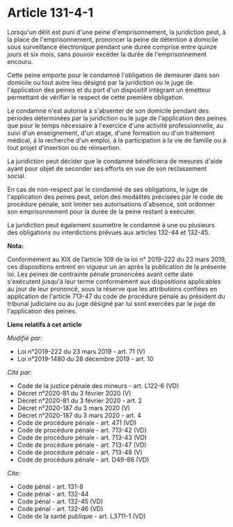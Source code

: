# Article 131-4-1

Lorsqu'un délit est puni d'une peine d'emprisonnement, la juridiction peut, à la place de l'emprisonnement, prononcer la
peine de détention à domicile sous surveillance électronique pendant une durée comprise entre quinze jours et six mois, sans
pouvoir excéder la durée de l'emprisonnement encouru.

Cette peine emporte pour le condamné l'obligation de demeurer dans son domicile ou tout autre lieu désigné par la juridiction
ou le juge de l'application des peines et du port d'un dispositif intégrant un émetteur permettant de vérifier le respect de
cette première obligation.

Le condamné n'est autorisé à s'absenter de son domicile pendant des périodes déterminées par la juridiction ou le juge de
l'application des peines que pour le temps nécessaire à l'exercice d'une activité professionnelle, au suivi d'un
enseignement, d'un stage, d'une formation ou d'un traitement médical, à la recherche d'un emploi, à la participation à la vie
de famille ou à tout projet d'insertion ou de réinsertion.

La juridiction peut décider que le condamné bénéficiera de mesures d'aide ayant pour objet de seconder ses efforts en vue de
son reclassement social.

En cas de non-respect par le condamné de ses obligations, le juge de l'application des peines peut, selon des modalités
précisées par le code de procédure pénale, soit limiter ses autorisations d'absence, soit ordonner son emprisonnement pour la
durée de la peine restant à exécuter.

La juridiction peut également soumettre le condamné à une ou plusieurs des obligations ou interdictions prévues aux articles
132-44 et 132-45.

**Nota:**

Conformément au XIX de l’article 109 de la loi n° 2019-222 du 23 mars 2019, ces dispositions entrent en vigueur un an après
la publication de la présente loi. Les peines de contrainte pénale prononcées avant cette date s'exécutent jusqu'à leur terme
conformément aux dispositions applicables au jour de leur prononcé, sous la réserve que les attributions confiées en
application de l'article 713-47 du code de procédure pénale au président du tribunal judiciaire ou au juge désigné par lui
sont exercées par le juge de l'application des peines.

**Liens relatifs à cet article**

_Modifié par_:

  - Loi n°2019-222 du 23 mars 2019 - art. 71 (V)
  - Loi n°2019-1480 du 28 décembre 2019 - art. 10

_Cité par_:

  - Code de la justice pénale des mineurs - art. L122-6 (VD)
  - Décret n°2020-81 du 3 février 2020 (V)
  - Décret n°2020-81 du 3 février 2020 - art. 2
  - Décret n°2020-187 du 3 mars 2020 (V)
  - Décret n°2020-187 du 3 mars 2020 - art. 4
  - Code de procédure pénale - art. 471 (VD)
  - Code de procédure pénale - art. 713-42 (VD)
  - Code de procédure pénale - art. 713-43 (VD)
  - Code de procédure pénale - art. 713-47 (VD)
  - Code de procédure pénale - art. 713-48 (V)
  - Code de procédure pénale - art. D49-86 (VD)

_Cite_:

  - Code pénal - art. 131-8
  - Code pénal - art. 132-44
  - Code pénal - art. 132-45 (VD)
  - Code pénal - art. 132-46 (VD)
  - Code de la santé publique - art. L3711-1 (VD)
